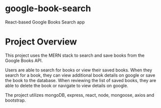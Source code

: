 # google-book-search
React-based Google Books Search app

# Project Overview
This project uses the MERN stack to search and save books from the Google Books API. 

Users are able to search for books or view their saved books.  When they search for a book, they can view additional book details on google or save the book to the database. When reviewing the list of saved books, they are able to delete the book or navigate to view details on google. 

The project utilizes mongoDB, express, react, node, mongoose, axios and bootstrap.